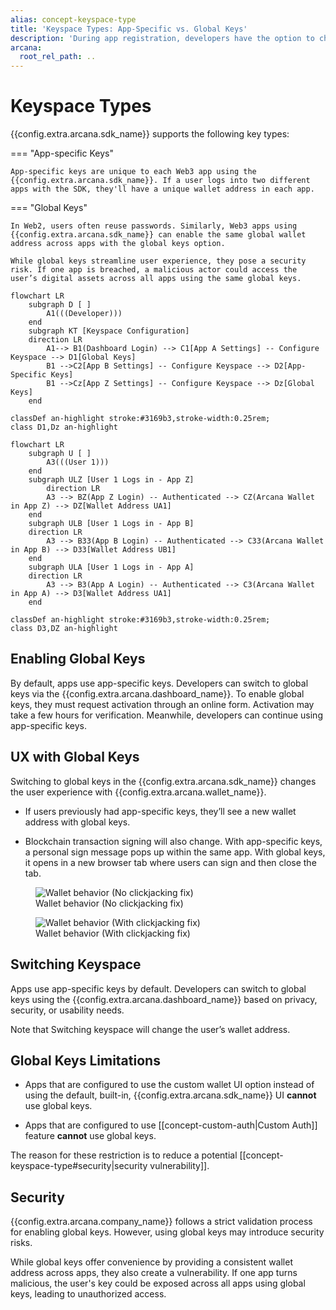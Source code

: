 ```yaml
---
alias: concept-keyspace-type
title: 'Keyspace Types: App-Specific vs. Global Keys'
description: 'During app registration, developers have the option to choose the keyspace type based on the application requirements. However, changing the keyspace later may result in a change in user keys.'
arcana:
  root_rel_path: ..
---
```


# Keyspace Types

{{config.extra.arcana.sdk_name}} supports the following key types:

=== "App-specific Keys"

    App-specific keys are unique to each Web3 app using the {{config.extra.arcana.sdk_name}}. If a user logs into two different apps with the SDK, they'll have a unique wallet address in each app.

=== "Global Keys"   

    In Web2, users often reuse passwords. Similarly, Web3 apps using {{config.extra.arcana.sdk_name}} can enable the same global wallet address across apps with the global keys option.

    While global keys streamline user experience, they pose a security risk. If one app is breached, a malicious actor could access the user’s digital assets across all apps using the same global keys.

```mermaid
flowchart LR 
    subgraph D [ ]
        A1(((Developer))) 
    end
    subgraph KT [Keyspace Configuration]
    direction LR
        A1--> B1(Dashboard Login) --> C1[App A Settings] -- Configure Keyspace --> D1[Global Keys]
        B1 -->C2[App B Settings] -- Configure Keyspace --> D2[App-Specific Keys]
        B1 -->Cz[App Z Settings] -- Configure Keyspace --> Dz[Global Keys]
    end

classDef an-highlight stroke:#3169b3,stroke-width:0.25rem; 
class D1,Dz an-highlight
```

```mermaid
flowchart LR 
    subgraph U [ ]
        A3(((User 1)))
    end
    subgraph ULZ [User 1 Logs in - App Z]
        direction LR
        A3 --> BZ(App Z Login) -- Authenticated --> CZ(Arcana Wallet in App Z) --> DZ[Wallet Address UA1]
    end
    subgraph ULB [User 1 Logs in - App B]
    direction LR
        A3 --> B33(App B Login) -- Authenticated --> C33(Arcana Wallet in App B) --> D33[Wallet Address UB1]
    end
    subgraph ULA [User 1 Logs in - App A]
    direction LR
        A3 --> B3(App A Login) -- Authenticated --> C3(Arcana Wallet in App A) --> D3[Wallet Address UA1]
    end

classDef an-highlight stroke:#3169b3,stroke-width:0.25rem;
class D3,DZ an-highlight
```

## Enabling Global Keys

By default, apps use app-specific keys. Developers can switch to global keys via the {{config.extra.arcana.dashboard_name}}. To enable global keys, they must request activation through an online form. Activation may take a few hours for verification. Meanwhile, developers can continue using app-specific keys.

## UX with Global Keys

Switching to global keys in the {{config.extra.arcana.sdk_name}} changes the user experience with {{config.extra.arcana.wallet_name}}.

* If users previously had app-specific keys, they’ll see a new wallet address with global keys.

* Blockchain transaction signing will also change. With app-specific keys, a personal sign message pops up within the same app. With global keys, it opens in a new browser tab where users can sign and then close the tab.

<figure markdown="span"><img src="{{config.extra.arcana.img_dir}}/an_wallet_no_clickjacking.gif" alt="Wallet behavior (No clickjacking fix)" class="an-screenshots-noeffects width_85pc"/><figcaption>Wallet behavior (No clickjacking fix)</figcaption>

</figure><figure markdown="span"><img src="{{config.extra.arcana.img_dir}}/an_wallet_clickjacking.gif" alt="Wallet behavior (With clickjacking fix)" class="an-screenshots-noeffects width_85pc" /><figcaption>Wallet behavior (With clickjacking fix)</figcaption></figure>

## Switching Keyspace

Apps use app-specific keys by default. Developers can switch to global keys using the {{config.extra.arcana.dashboard_name}} based on privacy, security, or usability needs.

Note that Switching keyspace will change the user’s wallet address.

## Global Keys Limitations

* Apps that are configured to use the custom wallet UI option instead of using the default, built-in, {{config.extra.arcana.sdk_name}} UI **cannot** use global keys.

* Apps that are configured to use [[concept-custom-auth|Custom Auth]] feature **cannot** use global keys.

The reason for these restriction is to reduce a potential [[concept-keyspace-type#security|security vulnerability]]. 

## Security

{{config.extra.arcana.company_name}} follows a strict validation process for enabling global keys. However, using global keys may introduce security risks.

While global keys offer convenience by providing a consistent wallet address across apps, they also create a vulnerability. If one app turns malicious, the user's key could be exposed across all apps using global keys, leading to unauthorized access.
